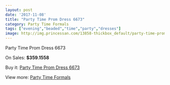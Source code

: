 ```yaml
---
layout: post
date: '2017-11-08'
title: "Party Time Prom Dress 6673"
category: Party Time Formals
tags: ["evening","beaded","time","party","dresses"]
image: http://img.princessan.com/13858-thickbox_default/party-time-prom-dress-6673.jpg
---
```

Party Time Prom Dress 6673

On Sales: **$359.1558**
<a href="https://www.princessan.com/en/party-time-formals/6520-party-time-prom-dress-6673.html"><amp-img layout="responsive" width="600" height="600" src="//img.princessan.com/13858-thickbox_default/party-time-prom-dress-6673.jpg" alt="Party Time Prom Dress 6673 0" /></a>
<a href="https://www.princessan.com/en/party-time-formals/6520-party-time-prom-dress-6673.html"><amp-img layout="responsive" width="600" height="600" src="//img.princessan.com/13859-thickbox_default/party-time-prom-dress-6673.jpg" alt="Party Time Prom Dress 6673 1" /></a>

Buy it: [Party Time Prom Dress 6673](https://www.princessan.com/en/party-time-formals/6520-party-time-prom-dress-6673.html "Party Time Prom Dress 6673")

View more: [Party Time Formals](https://www.princessan.com/en/51-party-time-formals "Party Time Formals")